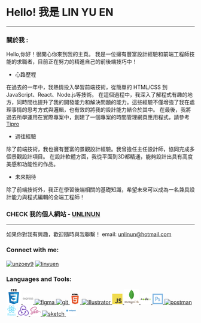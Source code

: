 # Hello! 我是 LIN YU EN 
***

### 關於我 :
Hello,你好！很開心你來到我的主頁。
我是一位擁有豐富設計經驗和前端工程師技能的求職者，目前正在努力的精進自己的前後端技巧中！

- 心路歷程  

在過去的一年中，我熱情投入學習前端技術，從簡單的 HTML/CSS 到JavaScript、React、Node.js等技術。
在這個過程中，我深入了解程式有趣的地方，同時間也提升了我的開發能力和解決問題的能力。這些經驗不僅增強了我在處理事情的思考方式與邏輯，也有效的將我的設計能力結合於其中。
在最後，我將過去所學運用在實際專案中，創建了一個專案的時間管理網頁應用程式，請參考 <a href="https://tipro-app.onrender.com" target="_blank">Tipro</a>

- 過往經驗

除了前端技術，我也擁有豐富的景觀設計經驗。我曾擔任主任設計師，協同完成多個景觀設計項目。
在設計軟體方面，我從平面到3D都精通，能夠設計出具有高度美感和功能性的作品。
- 未來期待

除了前端技術外，我正在學習後端相關的基礎知識，希望未來可以成為一名兼具設計能力與程式編輯的全端工程師！

### CHECK 我的個人網站 - <a href="[https://tipro-app.onrender.com](https://unlinun.onrender.com)" target="_blank">UNLINUN</a>

***

如果你對我有興趣，歡迎隨時與我聯繫！
email: unlinun@hotmail.com



<h3 align="left">Connect with me:</h3>
<p align="left">
<a href="https://instagram.com/unzoey9" target="blank"><img align="center" src="https://raw.githubusercontent.com/rahuldkjain/github-profile-readme-generator/master/src/images/icons/Social/instagram.svg" alt="unzoey9" height="28" width="28" /></a>
<a href="https://www.behance.net/linyuen" target="blank"><img align="center" src="https://raw.githubusercontent.com/rahuldkjain/github-profile-readme-generator/master/src/images/icons/Social/behance.svg" alt="linyuen" height="28" width="28" /></a>
</p>

<h3 align="left">Languages and Tools:</h3>
<p align="left"> <a href="https://www.w3schools.com/css/" target="_blank" rel="noreferrer"> <img src="https://raw.githubusercontent.com/devicons/devicon/master/icons/css3/css3-original-wordmark.svg" alt="css3" width="40" height="40"/> </a> <a href="https://expressjs.com" target="_blank" rel="noreferrer"> <img src="https://raw.githubusercontent.com/devicons/devicon/master/icons/express/express-original-wordmark.svg" alt="express" width="28" height="28"/> </a> <a href="https://www.figma.com/" target="_blank" rel="noreferrer"> <img src="https://www.vectorlogo.zone/logos/figma/figma-icon.svg" alt="figma" width="28" height="28"/> </a> <a href="https://git-scm.com/" target="_blank" rel="noreferrer"> <img src="https://www.vectorlogo.zone/logos/git-scm/git-scm-icon.svg" alt="git" width="28" height="28"/> </a> <a href="https://www.w3.org/html/" target="_blank" rel="noreferrer"> <img src="https://raw.githubusercontent.com/devicons/devicon/master/icons/html5/html5-original-wordmark.svg" alt="html5" width="28" height="28"/> </a> <a href="https://www.adobe.com/in/products/illustrator.html" target="_blank" rel="noreferrer"> <img src="https://www.vectorlogo.zone/logos/adobe_illustrator/adobe_illustrator-icon.svg" alt="illustrator" width="28" height="28"/> </a> <a href="https://developer.mozilla.org/en-US/docs/Web/JavaScript" target="_blank" rel="noreferrer"> <img src="https://raw.githubusercontent.com/devicons/devicon/master/icons/javascript/javascript-original.svg" alt="javascript" width="28" height="28"/> </a> <a href="https://www.mongodb.com/" target="_blank" rel="noreferrer"> <img src="https://raw.githubusercontent.com/devicons/devicon/master/icons/mongodb/mongodb-original-wordmark.svg" alt="mongodb" width="40" height="40"/> </a> <a href="https://nodejs.org" target="_blank" rel="noreferrer"> <img src="https://raw.githubusercontent.com/devicons/devicon/master/icons/nodejs/nodejs-original-wordmark.svg" alt="nodejs" width="28" height="28"/> </a> <a href="https://www.photoshop.com/en" target="_blank" rel="noreferrer"> <img src="https://raw.githubusercontent.com/devicons/devicon/master/icons/photoshop/photoshop-line.svg" alt="photoshop" width="28" height="28"/> </a> <a href="https://postman.com" target="_blank" rel="noreferrer"> <img src="https://www.vectorlogo.zone/logos/getpostman/getpostman-icon.svg" alt="postman" width="28" height="28"/> </a> <a href="https://reactjs.org/" target="_blank" rel="noreferrer"> <img src="https://raw.githubusercontent.com/devicons/devicon/master/icons/react/react-original-wordmark.svg" alt="react" width="28" height="28"/> </a> <a href="https://redux.js.org" target="_blank" rel="noreferrer"> <img src="https://raw.githubusercontent.com/devicons/devicon/master/icons/redux/redux-original.svg" alt="redux" width="28" height="28"/> </a> <a href="https://sass-lang.com" target="_blank" rel="noreferrer"> <img src="https://raw.githubusercontent.com/devicons/devicon/master/icons/sass/sass-original.svg" alt="sass" width="28" height="28"/> </a> <a href="https://www.sketch.com/" target="_blank" rel="noreferrer"> <img src="https://www.vectorlogo.zone/logos/sketchapp/sketchapp-icon.svg" alt="sketch" width="28" height="28"/> </a> <a href="https://webpack.js.org" target="_blank" rel="noreferrer"> <img src="https://raw.githubusercontent.com/devicons/devicon/d00d0969292a6569d45b06d3f350f463a0107b0d/icons/webpack/webpack-original-wordmark.svg" alt="webpack" width="28" height="28"/> </a> </p>

